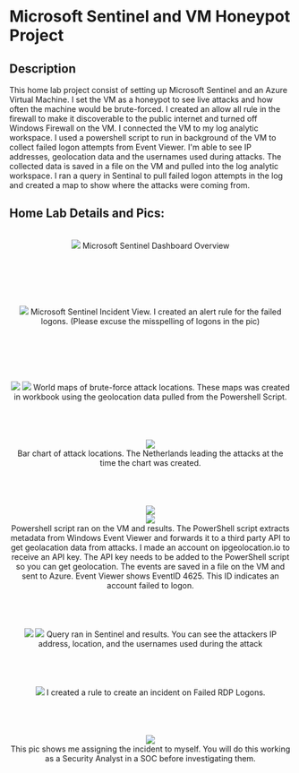 <h1>Microsoft Sentinel and VM Honeypot Project</h1>

 

<h2>Description</h2>
This home lab project consist of setting up Microsoft Sentinel and an Azure Virtual Machine. I set the VM as a honeypot to see live attacks and how often the machine would be brute-forced. I created an allow all rule in the firewall to make it discoverable to the public internet and turned off Windows Firewall on the VM. I connected the VM to my log analytic workspace. I used a powershell script to run in background of the VM to collect failed logon attempts from Event Viewer. I'm able to see IP addresses, geolocation data and the usernames used during attacks. The collected data is saved in a file on the VM and pulled into the log analytic workspace. I ran a query in Sentinal to pull failed logon attempts in the log and created a map to show where the attacks were coming from.
<br />



<h2>Home Lab Details and Pics:</h2>

<p align="center">
<br/>
<img src="https://i.imgur.com/bWHYL2V.png" <br />
Microsoft Sentinel Dashboard Overview
<br />
<br />
<br />
<br />
<br />
<p align="center">
<br/>
<img src="https://i.imgur.com/M0qef5j.png" <br />
Microsoft Sentinel Incident View. I created an alert rule for the failed logons. (Please excuse the misspelling of logons in the pic) 
<br />
<br />
<br />
<br />
<br />
<p align="center">
<br/>
<img src="https://i.imgur.com/vvzyLEb.png" <br />
<img src="https://i.imgur.com/V5DYu9C.png" <br />
World maps of brute-force attack locations. These maps was created in workbook using the geolocation data pulled from the Powershell Script. 
<br />
<br />
<br />
<br />
<br />
<img src="https://i.imgur.com/sgM3HeJ.png" <br />
<br />
Bar chart of attack locations. The Netherlands leading the attacks at the time the chart was created. <bf />
<br />
<br />
<br />
<br />
<br />
<img src="https://i.imgur.com/C7xlB9i.png"
<br />
<br />
<img src="https://i.imgur.com/7xUyjNt.png" <br />
<br />
Powershell script ran on the VM and results. The PowerShell script extracts metadata from Windows Event Viewer and forwards it to a third party API to get geolacation data from attacks. I made an account on ipgeolocation.io to receive an API key. The API key needs to be added to the PowerShell script so you can get geolocation. The events are saved in a file on the VM and sent to Azure. Event Viewer shows EventID 4625. This ID indicates an account failed to logon.
<br />
<br />
<br />
<br />
<br />
<img src="https://i.imgur.com/OqlKLR1.png" <br />
<img src="https://i.imgur.com/5WAke6O.png" <br />
Query ran in Sentinel and results. You can see the attackers IP address, location, and the usernames used during the attack
<br />
<br />
<br />
<br />
<br />
<img src="https://i.imgur.com/el7m89z.png" <br />
I created a rule to create an incident on Failed RDP Logons.
<br />
<br />
<br />
<br />
<br />
<img src="https://i.imgur.com/PqoHVGW.png" <br />
<br />
This pic shows me assigning the incident to myself. You will do this working as a Security Analyst in a SOC before investigating them.
<br />
<br />
